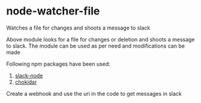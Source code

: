 # node-watcher-file
Watches a file for changes and shoots a message to slack

Above module looks for a file for changes or deletion and shoots a message to slack. The module can be used as per need and modifications can be made

Following npm packages have been used:
1. [slack-node ](https://www.npmjs.com/package/slack-node)
2. [chokidar](https://www.npmjs.com/package/chokidar)


Create a webhook and use the uri in the code to get messages in slack 


 



